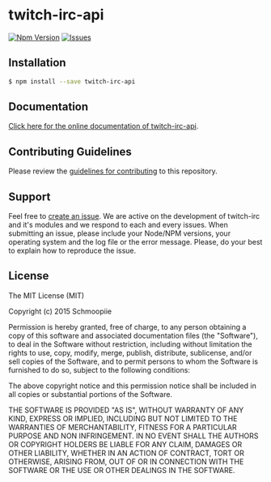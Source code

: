 # twitch-irc-api
[![Npm Version](http://img.shields.io/npm/v/twitch-irc-api.svg?style=flat)](https://www.npmjs.org/package/twitch-irc-api) [![Issues](http://img.shields.io/github/issues/twitch-irc/twitch-irc-api.svg?style=flat)](https://github.com/twitch-irc/twitch-irc-api/issues)

## Installation

```bash
$ npm install --save twitch-irc-api
```

## Documentation

[Click here for the online documentation of twitch-irc-api](http://www.schmoopiie.com/docs/twitch-irc/index.php/Modules/Twitch%20API).

## Contributing Guidelines

Please review the [guidelines for contributing](https://github.com/twitch-irc/twitch-irc-api/blob/master/CONTRIBUTING.md) to this repository.

## Support

Feel free to [create an issue](https://github.com/twitch-irc/twitch-irc-api/issues/new). We are active on the development of twitch-irc and it's modules and we respond to each and every issues. When submitting an issue, please include your Node/NPM versions, your operating system and the log file or the error message. Please, do your best to explain how to reproduce the issue.

## License

The MIT License (MIT)

Copyright (c) 2015 Schmoopiie

Permission is hereby granted, free of charge, to any person obtaining a copy
of this software and associated documentation files (the "Software"), to deal
in the Software without restriction, including without limitation the rights
to use, copy, modify, merge, publish, distribute, sublicense, and/or sell
copies of the Software, and to permit persons to whom the Software is
furnished to do so, subject to the following conditions:

The above copyright notice and this permission notice shall be included in
all copies or substantial portions of the Software.

THE SOFTWARE IS PROVIDED "AS IS", WITHOUT WARRANTY OF ANY KIND, EXPRESS OR
IMPLIED, INCLUDING BUT NOT LIMITED TO THE WARRANTIES OF MERCHANTABILITY,
FITNESS FOR A PARTICULAR PURPOSE AND NON INFRINGEMENT. IN NO EVENT SHALL THE
AUTHORS OR COPYRIGHT HOLDERS BE LIABLE FOR ANY CLAIM, DAMAGES OR OTHER
LIABILITY, WHETHER IN AN ACTION OF CONTRACT, TORT OR OTHERWISE, ARISING FROM,
OUT OF OR IN CONNECTION WITH THE SOFTWARE OR THE USE OR OTHER DEALINGS IN
THE SOFTWARE.
